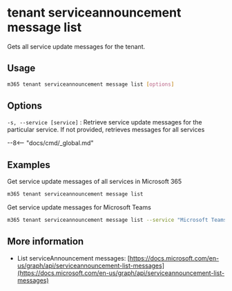 # tenant serviceannouncement message list

Gets all service update messages for the tenant.

## Usage

```sh
m365 tenant serviceannouncement message list [options]
```

## Options

`-s, --service [service]`
: Retrieve service update messages for the particular service. If not provided, retrieves messages for all services

--8<-- "docs/cmd/\_global.md"

## Examples

Get service update messages of all services in Microsoft 365

```sh
m365 tenant serviceannouncement message list
```

Get service update messages for Microsoft Teams

```sh
m365 tenant serviceannouncement message list --service "Microsoft Teams"
```

## More information

- List serviceAnnouncement messages: [https://docs.microsoft.com/en-us/graph/api/serviceannouncement-list-messages](https://docs.microsoft.com/en-us/graph/api/serviceannouncement-list-messages)
